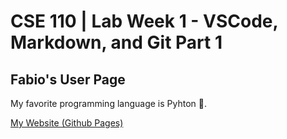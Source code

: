 # CSE 110 | Lab Week 1 - VSCode, Markdown, and Git Part 1

## Fabio's User Page

My favorite programming language is Pyhton 🐍.

[My Website (Github Pages)](https://ruhlando.github.io/cse110-github-pages/)
